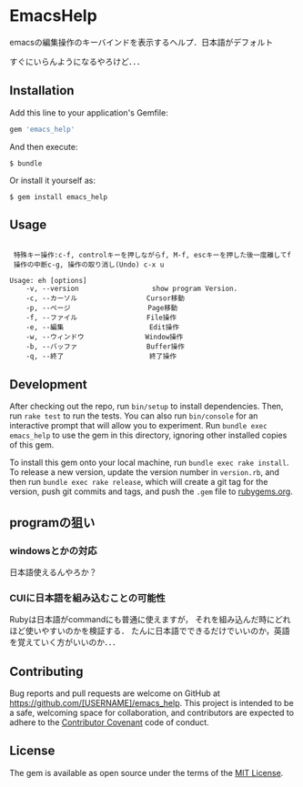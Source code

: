 # EmacsHelp

emacsの編集操作のキーバインドを表示するヘルプ．日本語がデフォルト

すぐにいらんようになるやろけど．．．


## Installation

Add this line to your application's Gemfile:

```ruby
gem 'emacs_help'
```

And then execute:

    $ bundle

Or install it yourself as:

    $ gem install emacs_help

## Usage

```

 特殊キー操作:c-f, controlキーを押しながらf, M-f, escキーを押した後一度離してf
 操作の中断c-g, 操作の取り消し(Undo) c-x u

Usage: eh [options]
    -v, --version                  show program Version.
    -c, --カーソル                 Cursor移動
    -p, --ページ                   Page移動
    -f, --ファイル                 File操作
    -e, --編集                     Edit操作
    -w, --ウィンドウ               Window操作
    -b, --バッファ                 Buffer操作
    -q, --終了                     終了操作
```


## Development

After checking out the repo, run `bin/setup` to install dependencies. Then, run `rake test` to run the tests. You can also run `bin/console` for an interactive prompt that will allow you to experiment. Run `bundle exec emacs_help` to use the gem in this directory, ignoring other installed copies of this gem.

To install this gem onto your local machine, run `bundle exec rake install`. To release a new version, update the version number in `version.rb`, and then run `bundle exec rake release`, which will create a git tag for the version, push git commits and tags, and push the `.gem` file to [rubygems.org](https://rubygems.org).

## programの狙い

### windowsとかの対応
日本語使えるんやろか？

### CUIに日本語を組み込むことの可能性
Rubyは日本語がcommandにも普通に使えますが，
それを組み込んだ時にどれほど使いやすいのかを検証する．
たんに日本語でできるだけでいいのか，英語を覚えていく方がいいのか．．．

## Contributing

Bug reports and pull requests are welcome on GitHub at https://github.com/[USERNAME]/emacs_help. This project is intended to be a safe, welcoming space for collaboration, and contributors are expected to adhere to the [Contributor Covenant](http://contributor-covenant.org) code of conduct.


## License

The gem is available as open source under the terms of the [MIT License](http://opensource.org/licenses/MIT).

